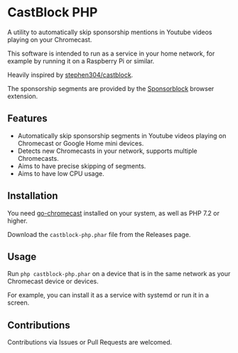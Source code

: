 # CastBlock PHP

A utility to automatically skip sponsorship mentions in Youtube videos playing on your Chromecast.

This software is intended to run as a service in your home network, for example by running it on a 
Raspberry Pi or similar.

Heavily inspired by [stephen304/castblock](https://github.com/stephen304/castblock).

The sponsorship segments are provided by the [Sponsorblock](https://sponsor.ajay.app/) browser extension.

## Features

* Automatically skip sponsorship segments in Youtube videos playing on Chromecast or Google Home mini devices.
* Detects new Chromecasts in your network, supports multiple Chromecasts.
* Aims to have precise skipping of segments.
* Aims to have low CPU usage.

## Installation

You need [go-chromecast](https://github.com/vishen/go-chromecast) installed on your system, as well 
as PHP 7.2 or higher.

Download the `castblock-php.phar` file from the Releases page.

## Usage

Run `php castblock-php.phar` on a device that is in the same network as your Chromecast device or 
devices.

For example, you can install it as a service with systemd or run it in a screen.

## Contributions

Contributions via Issues or Pull Requests are welcomed.	 